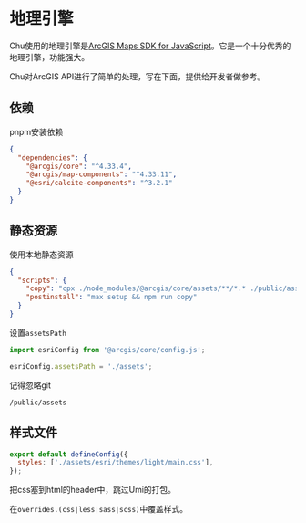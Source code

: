 # 地理引擎

Chu使用的地理引擎是[ArcGIS Maps SDK for JavaScript](https://developers.arcgis.com/javascript/latest/)。它是一个十分优秀的地理引擎，功能强大。

Chu对ArcGIS API进行了简单的处理，写在下面，提供给开发者做参考。

## 依赖

pnpm安装依赖

```json
{
  "dependencies": {
    "@arcgis/core": "^4.33.4",
    "@arcgis/map-components": "^4.33.11",
    "@esri/calcite-components": "^3.2.1"
  }
}
```

## 静态资源

使用本地静态资源

```json
{
  "scripts": {
    "copy": "cpx ./node_modules/@arcgis/core/assets/**/*.* ./public/assets/",
    "postinstall": "max setup && npm run copy"
  }
}
```

设置`assetsPath`

```javascript
import esriConfig from '@arcgis/core/config.js';

esriConfig.assetsPath = './assets';
```

记得忽略git

```plain
/public/assets
```

## 样式文件

```javascript
export default defineConfig({
  styles: ['./assets/esri/themes/light/main.css'],
});
```

把css塞到html的header中，跳过Umi的打包。

在`overrides.(css|less|sass|scss)`中覆盖样式。
